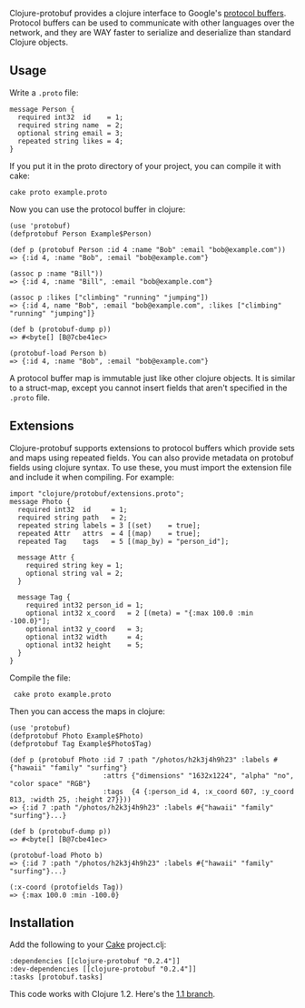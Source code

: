 Clojure-protobuf provides a clojure interface to Google's [protocol buffers](http://code.google.com/p/protobuf).
Protocol buffers can be used to communicate with other languages over the network, and
they are WAY faster to serialize and deserialize than standard Clojure objects.

## Usage

Write a `.proto` file:

    message Person {
      required int32  id    = 1;
      required string name  = 2;
      optional string email = 3;
      repeated string likes = 4;
    }

If you put it in the proto directory of your project, you can compile it with cake:

    cake proto example.proto

Now you can use the protocol buffer in clojure:

    (use 'protobuf)
    (defprotobuf Person Example$Person)

    (def p (protobuf Person :id 4 :name "Bob" :email "bob@example.com"))
    => {:id 4, :name "Bob", :email "bob@example.com"}

    (assoc p :name "Bill"))
    => {:id 4, :name "Bill", :email "bob@example.com"}

    (assoc p :likes ["climbing" "running" "jumping"])
    => {:id 4, name "Bob", :email "bob@example.com", :likes ["climbing" "running" "jumping"]}

    (def b (protobuf-dump p))
    => #<byte[] [B@7cbe41ec>

    (protobuf-load Person b)
    => {:id 4, :name "Bob", :email "bob@example.com"}

A protocol buffer map is immutable just like other clojure objects. It is similar to a
struct-map, except you cannot insert fields that aren't specified in the `.proto` file.

## Extensions

Clojure-protobuf supports extensions to protocol buffers which provide sets and maps using
repeated fields. You can also provide metadata on protobuf fields using clojure syntax. To
use these, you must import the extension file and include it when compiling. For example:

    import "clojure/protobuf/extensions.proto";
    message Photo {
      required int32  id     = 1;
      required string path   = 2;
      repeated string labels = 3 [(set)    = true];
      repeated Attr   attrs  = 4 [(map)    = true];
      repeated Tag    tags   = 5 [(map_by) = "person_id"];

      message Attr {
        required string key = 1;
        optional string val = 2;
      }

      message Tag {
        required int32 person_id = 1;
        optional int32 x_coord   = 2 [(meta) = "{:max 100.0 :min -100.0}"];
        optional int32 y_coord   = 3;
        optional int32 width     = 4;
        optional int32 height    = 5;
      }
    }

Compile the file:

     cake proto example.proto

Then you can access the maps in clojure:

    (use 'protobuf)
    (defprotobuf Photo Example$Photo)
    (defprotobuf Tag Example$Photo$Tag)

    (def p (protobuf Photo :id 7 :path "/photos/h2k3j4h9h23" :labels #{"hawaii" "family" "surfing"}
                           :attrs {"dimensions" "1632x1224", "alpha" "no", "color space" "RGB"}
                           :tags  {4 {:person_id 4, :x_coord 607, :y_coord 813, :width 25, :height 27}}))
    => {:id 7 :path "/photos/h2k3j4h9h23" :labels #{"hawaii" "family" "surfing"}...}

    (def b (protobuf-dump p))
    => #<byte[] [B@7cbe41ec>

    (protobuf-load Photo b)
    => {:id 7 :path "/photos/h2k3j4h9h23" :labels #{"hawaii" "family" "surfing"}...}

    (:x-coord (protofields Tag))
    => {:max 100.0 :min -100.0}

## Installation

Add the following to your [Cake](http://github.com/ninjudd/cake) project.clj:

    :dependencies [[clojure-protobuf "0.2.4"]]
    :dev-dependencies [[clojure-protobuf "0.2.4"]]
    :tasks [protobuf.tasks]

This code works with Clojure 1.2. Here's the [1.1 branch](http://github.com/ninjudd/clojure-protobuf/tree/clojure-1.1).